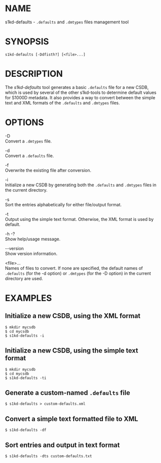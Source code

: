 NAME
====

s1kd-defaults - `.defaults` and `.dmtypes` files management tool

SYNOPSIS
========

    s1kd-defaults [-Ddfisth?] [<file>...]

DESCRIPTION
===========

The *s1kd-defaults* tool generates a basic `.defaults` file for a new CSDB, which is used by several of the other s1kd-tools to determine default values for S1000D metadata. It also provides a way to convert between the simple text and XML formats of the `.defaults` and `.dmtypes` files.

OPTIONS
=======

-D  
Convert a `.dmtypes` file.

-d  
Convert a `.defaults` file.

-f  
Overwrite the existing file after conversion.

-i  
Initialize a new CSDB by generating both the `.defaults` and `.dmtypes` files in the current directory.

-s  
Sort the entries alphabetically for either file/output format.

-t  
Output using the simple text format. Otherwise, the XML format is used by default.

-h -?  
Show help/usage message.

--version  
Show version information.

&lt;file&gt;...  
Names of files to convert. If none are specified, the default names of `.defaults` (for the -d option) or `.dmtypes` (for the -D option) in the current directory are used.

EXAMPLES
========

Initialize a new CSDB, using the XML format
-------------------------------------------

    $ mkdir mycsdb
    $ cd mycsdb
    $ s1kd-defaults -i

Initialize a new CSDB, using the simple text format
---------------------------------------------------

    $ mkdir mycsdb
    $ cd mycsdb
    $ s1kd-defaults -ti

Generate a custom-named `.defaults` file
----------------------------------------

    $ s1kd-defaults > custom-defaults.xml

Convert a simple text formatted file to XML
-------------------------------------------

    $ s1kd-defaults -df

Sort entries and output in text format
--------------------------------------

    $ s1kd-defaults -dts custom-defaults.txt
